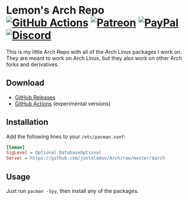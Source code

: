 # Lemon's Arch Repo<br>[![GitHub Actions][actions-img]][actions-url] [![Patreon][patreon-img]][patreon-url] [![PayPal][paypal-img]][paypal-url] [![Discord][discord-img]][discord-url]

This is my little Arch Repo with all of the Arch Linux packages I work on. They are meant to work on Arch Linux, but they also work on other Arch forks and derivatives.

## Download

* [GitHub Releases](https://github.com/justalemon/Arch/releases)
* [GitHub Actions](https://github.com/justalemon/Arch/actions) (experimental versions)

## Installation

Add the following lines to your `/etc/pacman.conf`:

```ini
[lemon]
SigLevel = Optional DatabaseOptional
Server = https://github.com/justalemon/Arch/raw/master/$arch
```

## Usage

Just run `pacman -Syy`, then install any of the packages.

[actions-img]: https://img.shields.io/github/actions/workflow/status/justalemon/Arch/main.yml?branch=master&label=actions
[actions-url]: https://github.com/justalemon/Arch/actions
[patreon-img]: https://img.shields.io/badge/support-patreon-FF424D.svg
[patreon-url]: https://www.patreon.com/lemonchan
[paypal-img]: https://img.shields.io/badge/support-paypal-0079C1.svg
[paypal-url]: https://paypal.me/justalemon
[discord-img]: https://img.shields.io/badge/discord-join-7289DA.svg
[discord-url]: https://discord.gg/Cf6sspj
